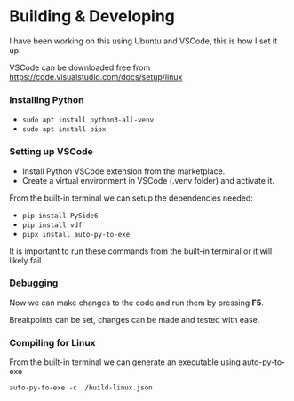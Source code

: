 # Building & Developing

I have been working on this using Ubuntu and VSCode, this is how I set it up.

VSCode can be downloaded free from https://code.visualstudio.com/docs/setup/linux 



### Installing Python
* `sudo apt install python3-all-venv`
* `sudo apt install pipx`

### Setting up VSCode
* Install Python VSCode extension from the marketplace.
* Create a virtual environment in VSCode (.venv folder) and activate it.

From the built-in terminal we can setup the dependencies needed:

* `pip install PySide6`
* `pip install vdf`
* `pipx install auto-py-to-exe`

It is important to run these commands from the built-in terminal or it will likely fail. 

### Debugging

Now we can make changes to the code and run them by pressing **F5**.

Breakpoints can be set, changes can be made and tested with ease.


### Compiling for Linux

From the built-in terminal we can generate an executable using auto-py-to-exe 

`auto-py-to-exe -c ./build-linux.json`
